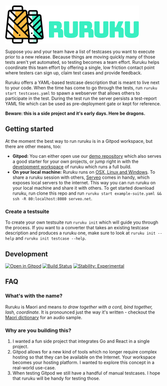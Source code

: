 ![ruruku](logo.png)

Suppose you and your team have a list of testcases you want to execute prior to a new release.
Because things are moving quickly many of those tests aren't yet automated, so testing becomes a team effort.
Ruruku helps coordinate this team effort by offering a single, low friction contact point where testers can sign up, claim test cases and provide feedback.

Ruruku offers a YAML-based testcase description that is meant to live next to your code.
When the time has come to go through the tests, run `ruruku start testcases.yaml` to spawn a webserver that allows others to participate in the test.
During the test run the server persists a test-report YAML file which can be used as pre-deployment gate or kept for reference.

**Beware: this is a side project and it's early days. Here be dragons.**

## Getting started
At the moment the best way to run ruruku is in a Gitpod workspace, but there are other means, too:
- **Gitpod:** You can either open use our [demo repository](https://gitpod.io/#github.com/32leaves/ruruku-demo) which also serves a good starter for your own projects, or jump right in with the [development workspace](https://gitpod.io#https://github.com/32leaves/ruruku) of ruruku which runs a full build.
- **On your local machine:** Ruruku runs on [OSX, Linux and Windows](https://github.com/32leaves/ruruku/releases). To share a ruruku session with others, [Serveo](https://serveo.net) comes in handy, which exposes local servers to the internet. This way you can run ruruku on your local machine and share it with others. To get started download ruruku, run clone this repo and run `ruruku start example-suite.yaml && ssh -R 80:localhost:8080 serveo.net`.

### Create a testsuite
To create your own testsuite run `ruruku init` which will guide you through the process.
If you want to a converter that takes an existing testcase description and produces a ruruku one, make sure to look at `ruruku init --help` and `ruruku init testcase --help`.

## Development
[![Open in Gitpod](http://gitpod.io/button/open-in-gitpod.svg)](https://gitpod.io#https://github.com/32leaves/ruruku)
[![Build Status](https://travis-ci.org/32leaves/ruruku.svg?branch=master)](https://travis-ci.org/32leaves/ruruku)
[![Stability: Experimental](https://masterminds.github.io/stability/experimental.svg)](https://masterminds.github.io/stability/experimental.html)

## FAQ

### What's with the name?
Ruruku is Maori and means *to draw together with a cord, bind together, lash, coordinate.*
It is pronounced just the way it's written - checkout the [Maori dictionary](http://maoridictionary.co.nz/search?idiom=&phrase=&proverb=&loan=&histLoanWords=&keywords=ruruku) for an audio sample.

### Why are you building this?
1. I wanted a fun side project that integrates Go and React in a single project.
2. Gitpod allows for a new kind of tools which no longer require complex hosting so that they can be available on the Internet. Your workspace becomes your hosting platform. I wanted to explore this concept in a real-world use-case.
3. When testing Gitpod we still have a handful of manual testcases. I hope that ruruku will be handy for testing those.
